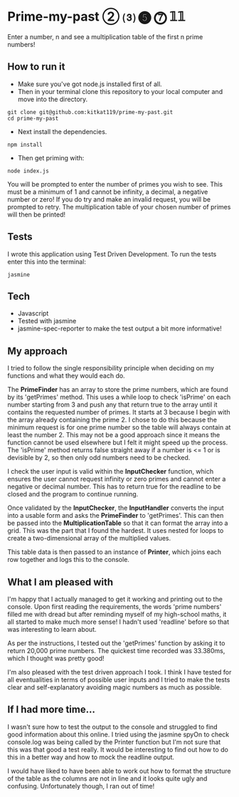# Prime-my-past   ② ⑶ ❺ ⓻ 𝟙𝟙

Enter a number, n and see a multiplication table of the first n prime numbers!

## How to run it
- Make sure you've got node.js installed first of all.
- Then in your terminal clone this repository to your local computer and move into the directory.
```
git clone git@github.com:kitkat119/prime-my-past.git
cd prime-my-past
```
- Next install the dependencies.
```
npm install
```
- Then get priming with:
```
node index.js
```

You will be prompted to enter the number of primes you wish to see. This must be a minimum of 1 and cannot be infinity, a decimal, a negative number or zero! If you do try and make an invalid request, you will be prompted to retry. The multiplication table of your chosen number of primes will then be printed!

## Tests

I wrote this application using Test Driven Development. To run the tests enter this into the terminal:
```
jasmine
 ```

 ## Tech
 - Javascript
 - Tested with jasmine
 - jasmine-spec-reporter to make the test output a bit more informative!

## My approach

I tried to follow the single responsibility principle when deciding on my functions and what they would each do.

The __PrimeFinder__ has an array to store the prime numbers, which are found by its 'getPrimes' method. This uses a while loop to check 'isPrime' on each number starting from 3 and push any that return true to the array until it contains the requested number of primes. It starts at 3 because I begin with the array already containing the prime 2. I chose to do this because the minimum request is for one prime number so the table will always contain at least the number 2. This may not be a good approach since it means the function cannot be used elsewhere but I felt it might speed up the process. The 'isPrime' method returns false straight away if a number is <= 1 or is devisible by 2, so then only odd numbers need to be checked.

I check the user input is valid within the __InputChecker__ function, which ensures the user cannot request infinity or zero primes and cannot enter a negative or decimal number. This has to return true for the readline to be closed and the program to continue running.

Once validated by the __InputChecker__, the __InputHandler__ converts the input into a usable form and asks the __PrimeFinder__ to 'getPrimes'. This can then be passed into the __MultiplicationTable__ so that it can format the array into a grid. This was the part that I found the hardest. It uses nested for loops to create a two-dimensional array of the multiplied values.

This table data is then passed to an instance of __Printer__, which joins each row together and logs this to the console.


 ## What I am pleased with

 I'm happy that I actually managed to get it working and printing out to the console. Upon first reading the requirements, the words 'prime numbers' filled me with dread but after reminding myself of my high-school maths, it all started to make much more sense! I hadn't used 'readline' before so that was interesting to learn about.

 As per the instructions, I tested out the 'getPrimes' function by asking it to return 20,000 prime numbers. The quickest time recorded was 33.380ms, which I thought was pretty good!

 I'm also pleased with the test driven approach I took. I think I have tested for all eventualities in terms of possible user inputs and I tried to make the tests clear and self-explanatory avoiding magic numbers as much as possible.

 ## If I had more time...

 I wasn't sure how to test the output to the console and struggled to find good information about this online. I tried using the jasmine spyOn to check console.log was being called by the Printer function but I'm not sure that this was that good a test really. It would be interesting to find out how to do this in a better way and how to mock the readline output.

 I would have liked to have been able to work out how to format the structure of the table as the columns are not in line and it looks quite ugly and confusing. Unfortunately though, I ran out of time!
